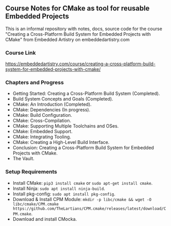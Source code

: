 ## Course Notes for CMake as tool for reusable Embedded Projects

This is an informal repository with notes, docs, source code for the course "Creating a Cross-Platform Build System for Embedded Projects with CMake" from Embedded Artistry on embeddedartistry.com

### Course Link

https://embeddedartistry.com/course/creating-a-cross-platform-build-system-for-embedded-projects-with-cmake/

### Chapters and Progress

- Getting Started: Creating a Cross-Platform Build System (Completed).
- Build System Concepts and Goals (Completed).
- CMake: An Introduction (Completed).
- CMake: Dependencies (In progress).
- CMake: Build Configuration.
- CMake: Cross-Compilation.
- CMake: Supporting Multiple Toolchains and OSes.
- CMake: Embedded Support.
- CMake: Integrating Tooling.
- CMake: Creating a High-Level Build Interface.
- Conclusion: Creating a Cross-Platform Build System for Embedded Projects with CMake.
- The Vault.

### Setup Requirements

- Install CMake: `pip3 install cmake` or `sudo apt-get install cmake`.
- Install Ninja: `sudo apt install ninja-build`.
- Install pkg-config: `sudo apt install pkg-config`.
- Download & Install CPM Module: `mkdir -p libc/cmake && wget -O libc/cmake/CPM.cmake https://github.com/TheLartians/CPM.cmake/releases/latest/download/CPM.cmake`.
- Download and install CMocka.